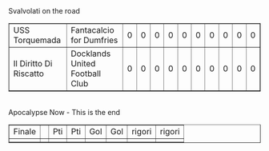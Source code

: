 <style>th{background-color: rgb(42, 87, 235);color: white;}</style><th>Svalvolati on the road</th><table border="1" class="dataframe">
  <tbody>
    <tr>
      <td>USS Torquemada</td>
      <td>Fantacalcio for Dumfries</td>
      <td>0</td>
      <td>0</td>
      <td>0</td>
      <td>0</td>
      <td>0</td>
      <td>0</td>
      <td>0</td>
      <td>0</td>
      <td>0</td>
      <td>0</td>
    </tr>
    <tr>
      <td>Il Diritto Di Riscatto</td>
      <td>Docklands United Football Club</td>
      <td>0</td>
      <td>0</td>
      <td>0</td>
      <td>0</td>
      <td>0</td>
      <td>0</td>
      <td>0</td>
      <td>0</td>
      <td>0</td>
      <td>0</td>
    </tr>
  </tbody>
</table><th><br/></th><th>Apocalypse Now - This is the end</th><table border="1" class="dataframe">
  <tbody>
    <tr>
      <td>Finale</td>
      <td></td>
      <td>Pti</td>
      <td>Pti</td>
      <td>Gol</td>
      <td>Gol</td>
      <td>rigori</td>
      <td>rigori</td>
    </tr>
    <tr>
      <td></td>
      <td></td>
      <td></td>
      <td></td>
      <td></td>
      <td></td>
      <td></td>
      <td></td>
    </tr>
  </tbody>
</table><th><br/></th>